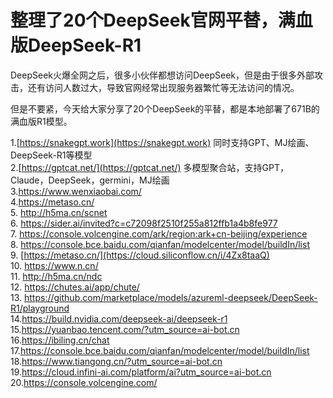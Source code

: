 # 整理了20个DeepSeek官网平替，满血版DeepSeek-R1

DeepSeek火爆全网之后，很多小伙伴都想访问DeepSeek，但是由于很多外部攻击，还有访问人数过大，导致官网经常出现服务器繁忙等无法访问的情况。

但是不要紧，今天给大家分享了20个DeepSeek的平替，都是本地部署了671B的满血版R1模型。

1.[https://snakegpt.work](https://snakegpt.work)  同时支持GPT、MJ绘画、DeepSeek-R1等模型  
2.[https://gptcat.net/](https://gptcat.net/)    多模型聚合站，支持GPT，Claude，DeepSeek，germini，MJ绘画  
3.https://www.wenxiaobai.com/  
4.https://metaso.cn/   
5. http://h5ma.cn/scnet  
6. https://sider.ai/invited?c=c72098f2510f255a812ffb1a4b8fe977  
7. https://console.volcengine.com/ark/region:ark+cn-beijing/experience  
8. https://console.bce.baidu.com/qianfan/modelcenter/model/buildIn/list  
9. [https://metaso.cn/](https://cloud.siliconflow.cn/i/4Zx8taaQ)  
10. https://www.n.cn/  
11. http://h5ma.cn/ndc  
12. https://chutes.ai/app/chute/  
13. https://github.com/marketplace/models/azureml-deepseek/DeepSeek-R1/playground  
14.https://build.nvidia.com/deepseek-ai/deepseek-r1  
15.https://yuanbao.tencent.com/?utm_source=ai-bot.cn  
16.https://ibiling.cn/chat  
17.https://console.bce.baidu.com/qianfan/modelcenter/model/buildIn/list  
18.https://www.tiangong.cn/?utm_source=ai-bot.cn  
19.https://cloud.infini-ai.com/platform/ai?utm_source=ai-bot.cn  
20.https://console.volcengine.com/  

